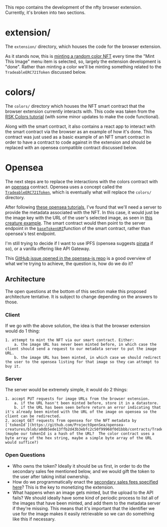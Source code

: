 This repo contains the development of the nfty browser extension.  Currently, it's broken into two sections.


# extension/
The `extension/` directory, which houses the code for the browser extension.

As it stands now, this is [minting a random color NFT](./extension/js/script.js#L77) every time the "Mint This Image" menu item is selected, so, largely the extension development is "done".  Rather than minting a color we'll be minting something related to the `TradeableERC721Token` discussed below.

# colors/
The `colors/` directory which houses the NFT smart contract that the browser extension currently interacts with.  This code was taken from the [RSK Colors tutorial](https://developers.rsk.co/tutorials/tokens/create-a-collectable-token/) (with some minor updates to make the code functional).

Along with the smart contract, it also contains a react app to interact with the smart contract via the browser as an example of how it's done.  This contract was just used as a basic example of an NFT smart contract in order to have a contract to code against in the extension and should be replaced with an opensea compatible contract discussed below.

# Opensea

The next steps are to replace the interactions with the colors contract with an [opensea](https://opensea.io/) contract.  Opensea uses a concept called the [`TradeableERC721Token`](https://docs.opensea.io/docs/1-structuring-your-smart-contract#section-creature-erc-721-contract), which is eventually what will replace the `colors/` directory.

After following [these opensea tutorials](https://docs.opensea.io/docs/getting-started), I've found that we'll need a server to provide the metadata associated with the NFT.  In this case, it would just be the image key with the URL of the user's selected image, as seen in [this creature example](https://opensea-creatures-api.herokuapp.com/api/creature/1).  The smart contract would then point to the server endpoint in the [`baseTokenURI`](https://github.com/ProjectOpenSea/opensea-creatures/blob/a0db5ede13ffb2d43b3ebfc2c50f99968f0d1bbb/contracts/Creature.sol#L14)function of the smart contract, rather than opensea's test endpoint.

I'm still trying to decide if I want to use IPFS (opensea suggests [pinata](https://pinata.cloud/) if so), or a vanilla offering like API Gateway.

This [GitHub issue opened in the opensea-js repo](https://github.com/ProjectOpenSea/opensea-js/issues/66) is a good overview of what we're trying to achieve, the question is, how do we do it?

## Architecture
The open questions at the bottom of this section make this proposed architecture tentative.  It is subject to change depending on the answers to those.

### Client
If we go with the above solution, the idea is that the browser extension would do 1 thing:

    1. attempt to mint the NFT via our smart contract. Either:
        a. the image URL has never been minted before, in which case the client should send a request to our metadata server to put the image URL.
        b. the image URL has been minted, in which case we should redirect the user to the opensea listing for that image so they can attempt to buy it.

### Server
The server would be extremely simple, it would do 2 things:

    1. accept PUT requests for image URLs from the browser extension.
        a. if the URL hasn't been minted before, store it in a datastore.
        b. if the URL has been seen before return an error indicating that it's already been minted with the URL of the image on opensea so the client can be redirected.
    2. accept GET requests from opensea for the NFT metadata by [`tokenId`](https://github.com/ProjectOpenSea/opensea-creatures/blob/a0db5ede13ffb2d43b3ebfc2c50f99968f0d1bbb/contracts/TradeableERC721Token.sol#L33) (maybe our tokenId is a hash of the URL?  The color contract uses a byte array of the hex string, maybe a simple byte array of the URL would suffice?)


### Open Questions

* Who owns the token?  Ideally it should be us first, in order to do the secondary sales fee mentioned below, and we would gift the token to the user after taking initial ownership.
* How do we programmatically enact the [secondary sales fees specified here](https://docs.opensea.io/docs/10-setting-fees-on-secondary-sales)? This is the key to monetizing the extension.
* What happens when an image gets minted, but the upload to the API fails?  We should ideally have some kind of periodic process to list all of the images that have been minted, and add them to the metadata server if they're missing.  This means that it's important that the identifier we use for the image makes it easily retrievable so we can do something like this if necessary.